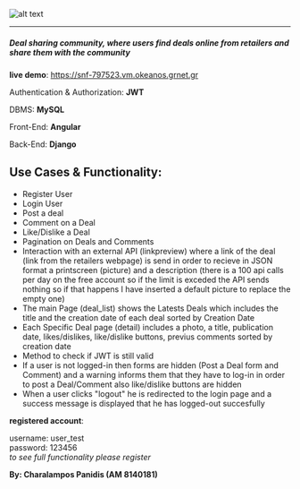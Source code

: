
![alt text](https://i.imgur.com/L5ysbkC.png "Logo")
___
#####  Deal sharing community, where users find deals online from retailers and share them with the community
  **live demo**: https://snf-797523.vm.okeanos.grnet.gr 




Authentication & Authorization: **JWT**

DBMS: **MySQL**

Front-End: **Angular** 

Back-End: **Django**

Use Cases & Functionality:
------
* Register User
* Login User
* Post a deal
* Comment on a Deal
* Like/Dislike a Deal
* Pagination on Deals and Comments
* Interaction with an external API (linkpreview) where a link of the deal (link from the retailers webpage) is send in order to recieve in JSON format a printscreen (picture) and a description (there is a 100 api calls per day on the free account so if the limit is exceded the API sends nothing so if that happens I have inserted a default picture to replace the empty one)
* The main Page (deal_list) shows the Latests Deals which includes the title and the creation date of each deal sorted by Creation Date
* Each Specific Deal page (detail) includes a photo, a title, publication date, likes/dislikes, like/dislike buttons, previus comments sorted by creation date
* Method to check if JWT is still valid 
* If a user is not logged-in then forms are hidden (Post a Deal form and Comment) and a warning informs them that they have to log-in in order to post a Deal/Comment also like/dislike buttons are hidden 
* When a user clicks "logout" he is redirected to the login page and a success message is displayed that he has logged-out succesfully

**registered account**:

  username: user_test     
  password: 123456  
  *to see full functionality please register*

**By: Charalampos Panidis (AM 8140181)**

